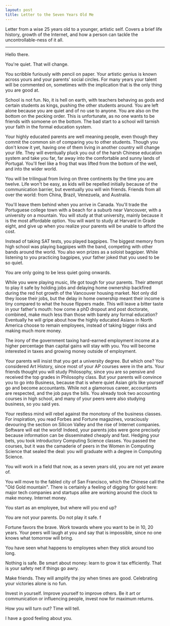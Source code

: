 ```yaml
---
layout: post
title: Letter to the Seven Years Old Me
---
```


Letter from a wise 25 years old to a younger, artistic self. Covers a brief life history, growth of the Internet, and how a person can tackle the uncontrollable-ness of it all.

------------------------------------------------------

Hello there.

You're quiet. That will change.

You scribble furiously with pencil on paper. Your artistic genius is known across yours and your parents' social circles. For many years your talent will be commented on, sometimes with the implication that is the only thing you are good at.

School is not fun. No, it is hell on earth, with teachers behaving as gods and certain students as kings, pushing the other students around. You are left alone because you are quiet and of no use to anyone. You are also on the bottom on the pecking order. This is unfortunate, as no one wants to be friends with somoene on the bottom. The bad start to a school will tarnish your faith in the formal education system.

Your highly educated parents are well meaning people, even though they commit the common sin of comparing you to other students. Though you don't know it yet, having one of them living in another country will change your life. They will eventually pluck you out of the harsh Chinese education system and take you far, far away into the comfortable and sunny lands of Portugal. You'll feel like a frog that was lifted from the bottom of the well, and into the wider world.

You will be trilingual from living on three continents by the time you are twelve. Life won't be easy, as kids will be repelled initially because of the communication barrier, but eventually you will win friends. Friends from all over the world: from China, Brazil, Venezuela, and Australia.

You'll leave them behind when you arrive in Canada. You'll trade the Portuguese college town with a beach for a suburb near Vancouver, with a university on a mountain. You will study at that university, mainly because it is the most affordable option. You will want to study at Harvard in Grade eight, and give up when you realize your parents will be unable to afford the cost. 

Instead of taking SAT tests, you played bagpipes. The biggest memory from high school was playing bagpipes with the band, competing with other bands around the world. You also won prizes as a soloist bagpiper. While listening to you practicing bagpipes, your father joked that you used to be so quiet. 

You are only going to be less quiet going onwards. 

While you were playing music, life got tough for your parents. Their attempt to play it safe by holding jobs and delaying home ownership backfired during the red hot growth of the Vancouver housing market. Not only did they loose their jobs, but the delay in home ownership meant their income is tiny compared to what the house flippers made. This will leave a bitter taste in your father's mouth: how come a phD dropout and post doctorate, combined, make much less than those with barely any formal education? Eventually he will gripe about how the highly educated Asians in North America choose to remain employees, instead of taking bigger risks and making much more money.

The irony of the government taxing hard-earned employment income at a higher percentage than capital gains will stay with you. You will become interested in taxes and growing money outside of employment. 

Your parents will insist that you get a university degree. But which one? You considered Art History, since most of your AP courses were in the arts. Your friends thought you will study Philosophy, since you are so pensive and received the top grades in Philosophy class. But your parents will convince you to go into Business, because that is where quiet Asian girls like yourself go and become accountants. While not a glamorous career, accountants are respected, and the job pays the bills. You already took two accounting courses in high school, and many of your peers were also studying business, so you said yes.

Your restless mind will rebel against the monotony of the business classes. For inspiration, you read Forbes and Fortune magazines, voraciously devouring the section on Silicon Valley and the rise of Internet companies. Software will eat the world! Indeed, your parents jobs were gone precisely because information can be disseminated cheaply and fast. Hedging your bets, you took introductory Computing Science classes. You passed the courses, but it was the camaderie of peers in the Women in Computing Science that sealed the deal: you will graduate with a degree in Computing Science. 

You will work in a field that now, as a seven years old, you are not yet aware of.

You will move to the fabled city of San Francisco, which the Chinese call the "Old Gold mountain". There is certainly a feeling of digging for gold here: major tech companies and startups alike are working around the clock to make money. Internet money. 

You start as an employee, but where will you end up? 

You are not your parents. Do not play it safe. f

Fortune favors the brave. Work towards where you want to be in 10, 20 years. Your peers will laugh at you and say that is impossible, since no one knows what tomorrow will bring. 

You have seen what happens to employees when they stick around too long. 

Nothing is safe. Be smart about money: learn to grow it tax efficiently. That is your safety net if things go awry.

Make friends. They will amplify the joy when times are good. Celebrating your victories alone is no fun.

Invest in yourself. Improve yourself to improve others. Be it art or communication or influencing people, invest now for maximum returns.

How you will turn out? Time will tell.

I have a good feeling about you.













